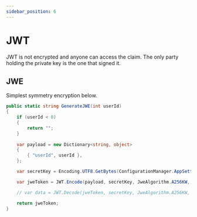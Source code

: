 ```yaml
---
sidebar_position: 6
---
```


# JWT

JWT is not encrypted and anyone can access the claim. The only party holding the private key is the one that signed it.

## JWE

Simplest symmetry encryption below.

```csharp
public static string GenerateJWE(int userId)
{
    if (userId < 0)
    {
        return "";
    }
    
    var payload = new Dictionary<string, object>
    {
        { "userId", userId },
    };

    var secretKey = Encoding.UTF8.GetBytes(ConfigurationManager.AppSettings["JweSecretKey"]);

    var jweToken = JWT.Encode(payload, secretKey, JweAlgorithm.A256KW, JweEncryption.A256GCM);

    // var data = JWT.Decode(jweToken, secretKey, JweAlgorithm.A256KW, JweEncryption.A256GCM);

    return jweToken;
}
```
